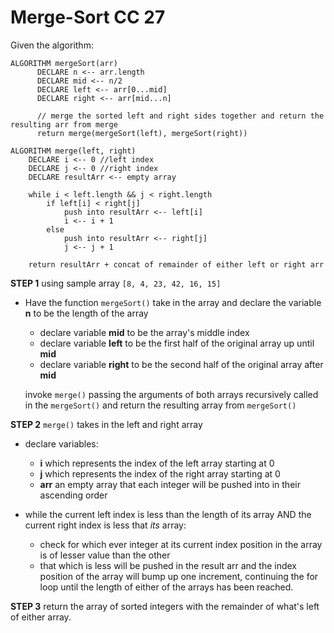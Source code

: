 # Merge-Sort CC 27

Given the algorithm:

```
ALGORITHM mergeSort(arr)
      DECLARE n <-- arr.length
      DECLARE mid <-- n/2
      DECLARE left <-- arr[0...mid]
      DECLARE right <-- arr[mid...n]

      // merge the sorted left and right sides together and return the resulting arr from merge
      return merge(mergeSort(left), mergeSort(right))

ALGORITHM merge(left, right)
    DECLARE i <-- 0 //left index
    DECLARE j <-- 0 //right index
    DECLARE resultArr <-- empty array

    while i < left.length && j < right.length
        if left[i] < right[j]
            push into resultArr <-- left[i]
            i <-- i + 1
        else
            push into resultArr <-- right[j]
            j <-- j + 1

    return resultArr + concat of remainder of either left or right arr

```

**STEP 1** using sample array `[8, 4, 23, 42, 16, 15]`

  - Have the function `mergeSort()` take in the array and declare the variable **n** to be the length of the array
    - declare variable **mid** to be the array's middle index
    - declare variable **left** to be the first half of the original array up until **mid**
    - declare variable **right** to be the second half of the original array after **mid**
    
    invoke `merge()` passing the arguments of both arrays recursively called in the `mergeSort()` and return the resulting array from `mergeSort()`

**STEP 2** `merge()` takes in the left and right array

- declare variables:
  - **i** which represents the index of the left array starting at 0
  - **j** which represents the index of the right array starting at 0
  - **arr** an empty array that each integer will be pushed into in their ascending order

- while the current left index is less than the length of its array AND the current right index is less that *its* array:
    - check for which ever integer at its current index position in the array is of lesser value than the other
    - that which is less will be pushed in the result arr and the index position of the array will bump up one increment, continuing the for loop until the length of either of the arrays has been reached. 

**STEP 3** return the array of sorted integers with the remainder of what's left of either array.
